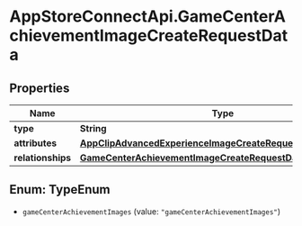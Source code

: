 # AppStoreConnectApi.GameCenterAchievementImageCreateRequestData

## Properties

Name | Type | Description | Notes
------------ | ------------- | ------------- | -------------
**type** | **String** |  | 
**attributes** | [**AppClipAdvancedExperienceImageCreateRequestDataAttributes**](AppClipAdvancedExperienceImageCreateRequestDataAttributes.md) |  | 
**relationships** | [**GameCenterAchievementImageCreateRequestDataRelationships**](GameCenterAchievementImageCreateRequestDataRelationships.md) |  | 



## Enum: TypeEnum


* `gameCenterAchievementImages` (value: `"gameCenterAchievementImages"`)




